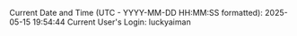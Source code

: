 Current Date and Time (UTC - YYYY-MM-DD HH:MM:SS formatted): 2025-05-15 19:54:44
Current User's Login: luckyaiman
